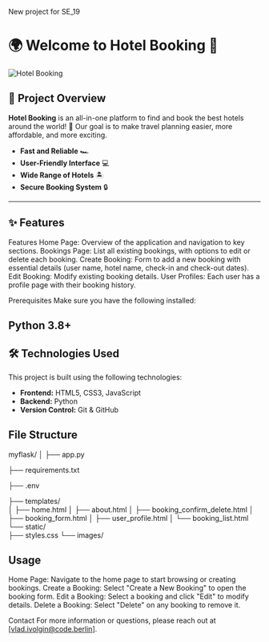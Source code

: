 New project for SE_19 
# 🌍 Welcome to **Hotel Booking** 🌟

![Hotel Booking]([https://example.com/your-image.png](https://png.klev.club/uploads/posts/2024-03/png-klev-club-p-zemlya-png-12.png))

## 🚀 Project Overview

**Hotel Booking** is an all-in-one platform to find and book the best hotels around the world! 🏨 Our goal is to make travel planning easier, more affordable, and more exciting.

- **Fast and Reliable** 🏎️
- **User-Friendly Interface** 💻
- **Wide Range of Hotels** 🏝️
- **Secure Booking System** 🔒

---

## ✨ Features

Features
Home Page: Overview of the application and navigation to key sections.
Bookings Page: List all existing bookings, with options to edit or delete each booking.
Create Booking: Form to add a new booking with essential details (user name, hotel name, check-in and check-out dates).
Edit Booking: Modify existing booking details.
User Profiles: Each user has a profile page with their booking history.

Prerequisites
Make sure you have the following installed:

Python 3.8+
---

## 🛠️ Technologies Used

This project is built using the following technologies:

- **Frontend:**  HTML5, CSS3, JavaScript
- **Backend:** Python
- **Version Control:** Git & GitHub

## File Structure

myflask/
│
├── app.py

├── requirements.txt   

├── .env 

├── templates/         
│   ├── home.html
│   ├── about.html
│   ├── booking_confirm_delete.html
│   ├── booking_form.html
│   ├── user_profile.html
│   └── booking_list.html
└── static/             
    ├── styles.css
    └── images/


## Usage

Home Page: Navigate to the home page to start browsing or creating bookings.
Create a Booking: Select "Create a New Booking" to open the booking form.
Edit a Booking: Select a booking and click "Edit" to modify details.
Delete a Booking: Select "Delete" on any booking to remove it.


Contact
For more information or questions, please reach out at [vlad.ivolgin@code.berlin].


